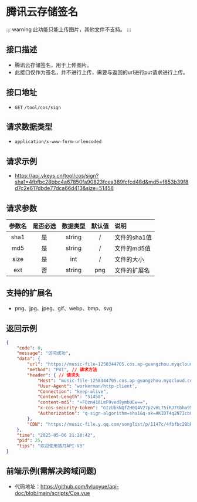 # 腾讯云存储签名 <Badge type="tip" text="V3" /> <Badge type="new" text="new" />
::: warning
此功能只能上传图片，其他文件不支持。
:::

## 接口描述
- 腾讯云存储签名，用于上传图片。
- 此接口仅作为签名，并不进行上传，需要与返回的url进行put请求进行上传。

## 接口地址
-  `GET` `/tool/cos/sign`

## 请求数据类型
- `application/x-www-form-urlencoded`

## 请求示例
- https://api.vkeys.cn/tool/cos/sign?sha1=4fbfbc28bbc4a67850fa90823fcea389fcfcd48d&md5=f853b39f8d7c2e617dbde77dca66d413&size=51458

## 请求参数

<div class="table-overflow">

| 参数名  | 是否必选 |  数据类型  | 默认值 | 说明       |
|:----:|:----:|:------:|:---:|:---------|
| sha1 |  是   | string |  /  | 文件的sha1值 |
| md5  |  是   | string |  /  | 文件的md5值  |
| size |  是   |  int   |  /  | 文件的大小    |
| ext  |  否   | string | png | 文件的扩展名   |

</div>

## 支持的扩展名
- png、jpg、jpeg、gif、webp、bmp、svg

## 返回示例
``` json
{
    "code": 0,
    "message": "访问成功",
    "data": {
        "url": "https://music-file-1258344705.cos.ap-guangzhou.myqcloud.com/songlist/p/1147c/4fbfbc28bbc4a67850fa90823fcea389fcfcd48d_c902.png", // 上传地址
        "method": "PUT", // 请求方法
        "header": { // 请求头
            "Host": "music-file-1258344705.cos.ap-guangzhou.myqcloud.com",
            "User-Agent": "workerman/http-client",
            "Connection": "keep-alive",
            "Content-Length": "51458",
            "content-md5": "+FOzn418LmF9ved9ymbUEw==",
            "x-cos-security-token": "GIzUbkNQfZH0Q4V27p2vHL75iRJ7tbha95c7097b1d14c7841cc356f2b5f5fde5nmIWL_hRE2_mVvAGwAqCv3Rrfhx3s6nAKSgHxZq1vawdWHrH7YnX1NM7UPEgPSMgE466zts5CRzMbgFfEYBv0AEzh5iKkfS0kuQVudbrPNGloJwSGh9ZJg5lvIB7J-dt_rbtlqqImTNrvMPpFJmB9Ugyus4WJk_TVieUUafxixaXvNjhItDeRnb6xa403LV33dSbNaa_1dq5AmNw0wEVy2scKrtRtChNyn1G3TndRcUcqfxrYbbfT2NdGoKR4-kPVPmp8qkhOWzIPLv9ss7pMfJ6jR8xVZNF6cVgR7bdADUuMHMvRZmlwOhSaW7y3gIfaLcKLEzOVM0Jfa-k8SUJ2V5JUCdMu7nxYlQMvUuycn-AqOEAlM8UNtcC7pDexu_D3aR8zsEGtaPjVID5eSqEphjwg93zPsi6YS83uGrwqyfaj5vAewuOuqEHW-_GDbiUF21ebmGmFysI0V6U6UiwOsg9twv5AM4PFM_Snu8TNEG8u6CYUTsqsccAtYHaoD_Gg-IDqevp2tHm-wG29LGHgMIXhAimJXRz8E2NS_bLUm6vUSypPApEuwk8c-T-d7sNKKQ3NLNRHnQXfwV01H2eFLhZ4MZ2_V7qCnH-oi7CHjnbo_yJpY9nix2zHQ-QyL8nHGQ3O7p1F7GdcjfZNueFOUN_lmOyxsrwrEBaCxaeSFQ0sq0qClUqnZAy6UoHKCqjmymsCFp3IKJbok5TAXPSsSEvZXOvYMcwtiQkGcAjVBpFlc43u-f-1lRqrcCLwZgW3WXnDB90M2QNfejIb19j_AVX3A9IpZk8xUuQmA0SsEiID55VQMg01MgCVPfp-8M21xVqDiVi3VAYlR-nu4aiBJzPJ9SfTUwDDqP3Yz4LCl6vsrxgFk3hHgMNy1juD28za_K8D1qgaaT8z53uc9vLlkWc6Wky_Zffv_cf4f4VIN7myW_si7XHr4_Y4OYshk1TJldOg2BXUsaGaxVEpspnzg48a2xa_GTeGb89V_H1RK7K3F854VYBK3ITRMFD-rCL6rbCMpHR3iBZ3qGuQWAzsQ",
            "Authorization": "q-sign-algorithm=sha1&q-ak=AKIDT4q2N7IcbGEJoS1J2U7y0eAqY4ndvk3TzzFa_avW2x3vbHMrmWbdtQQmnpTQz-Qp&q-sign-time=1746537582;1746539442&q-key-time=1746537582;1746539442&q-header-list=content-length;content-md5;host;x-cos-security-token&q-url-param-list=&q-signature=cd9d5033f413b66abbc91eae0c16a979bbed50ad"
        },
        "CDN": "https://music-file.y.qq.com/songlist/p/1147c/4fbfbc28bbc4a67850fa90823fcea389fcfcd48d_c902.png" // 访问地址
    },
    "time": "2025-05-06 21:20:42",
    "pid": 25,
    "tips": "欢迎使用落月API-V3"
}
```

## 前端示例(需解决跨域问题)
 - 代码地址：https://github.com/lvluoyue/api-doc/blob/main/scripts/Cos.vue
